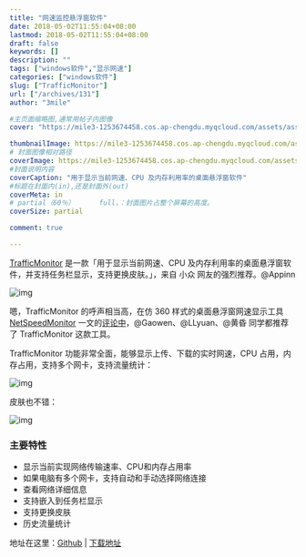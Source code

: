 ```yaml
---
title: "网速监控悬浮窗软件"
date: 2018-05-02T11:55:04+08:00
lastmod: 2018-05-02T11:55:04+08:00
draft: false
keywords: []
description: ""
tags: ["windows软件","显示网速"]
categories: ["windows软件"]
slug: ["TrafficMonitor"]
url: ["/archives/131"]
author: "3mile"

#主页面缩略图,通常用帖子内图像
cover: "https://mile3-1253674458.cos.ap-chengdu.myqcloud.com/assets/assets/main12.jpg"

thumbnailImage: https://mile3-1253674458.cos.ap-chengdu.myqcloud.com/assets/assets/main12.jpg
# 封面图像相对路径
coverImage: https://mile3-1253674458.cos.ap-chengdu.myqcloud.com/assets/cover/6.jpg
#封面说明内容
coverCaption: "用于显示当前网速、CPU 及内存利用率的桌面悬浮窗软件"
#标题在封面内(in),还是封面外(out)
coverMeta: in
# partial（60％）		full，：封面图片占整个屏幕的高度。
coverSize: partial

comment: true

---
```


[TrafficMonitor](https://www.appinn.com/trafficmonitor/) 是一款「用于显示当前网速、CPU 及内存利用率的桌面悬浮窗软件，并支持任务栏显示，支持更换皮肤。」，来自 小众 网友的强烈推荐。@Appinn

![img](https://mile3-1253674458.cos.ap-chengdu.myqcloud.com/assets/assets/main12.jpg)

嗯，TrafficMonitor 的呼声相当高，在仿 360 样式的桌面悬浮窗网速显示工具 [NetSpeedMonitor](https://www.appinn.com/netspeedmonitor-hanyizhao/) 一文的[评论中](https://www.appinn.com/netspeedmonitor-hanyizhao/#comments)，@Gaowen、@LLyuan、@黄昏 同学都推荐了 TrafficMonitor 这款工具。

TrafficMonitor 功能非常全面，能够显示上传、下载的实时网速，CPU 占用，内存占用，支持多个网卡，支持流量统计：

![img](https://mile3-1253674458.cos.ap-chengdu.myqcloud.com/assets/assets/main.png)

皮肤也不错：

![img](https://mile3-1253674458.cos.ap-chengdu.myqcloud.com/assets/assets/skins.png)

### 主要特性

- 显示当前实现网络传输速率、CPU和内存占用率
- 如果电脑有多个网卡，支持自动和手动选择网络连接
- 查看网络详细信息
- 支持嵌入到任务栏显示
- 支持更换皮肤
- 历史流量统计

地址在这里：[Github](https://github.com/zhongyang219/TrafficMonitor) | [下载地址](https://github.com/zhongyang219/TrafficMonitor/releases/download/V1.71/TrafficMonitor_V1.71.7z)